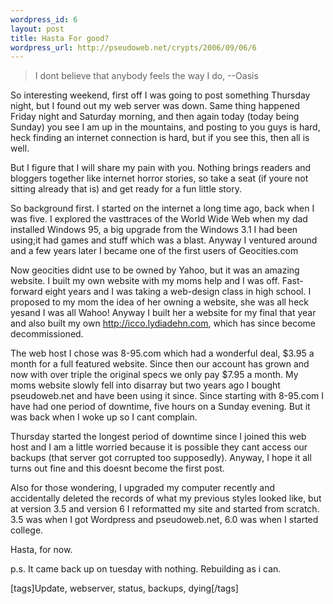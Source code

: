 ```yaml
--- 
wordpress_id: 6
layout: post
title: Hasta For good?
wordpress_url: http://pseudoweb.net/crypts/2006/09/06/6
---
```

<blockquote>I dont believe that anybody feels the way I do,   --Oasis</blockquote>

So interesting weekend, first off I was going to post something Thursday night, but I found out my web server was down. Same thing happened Friday night and Saturday morning, and then again today (today being Sunday) you see I am up in the mountains, and posting to you guys is hard, heck finding an internet connection is hard, but if you see this, then all is well.
<!--more-->
But I figure that I will share my pain with you. Nothing brings readers and bloggers together like internet horror stories, so take a seat (if youre not sitting already that is) and get ready for a fun little story. 

So background first. I started on the internet a long time ago, back when I was five. I explored the vasttraces of the World Wide Web when my dad installed Windows 95, a big upgrade from the Windows 3.1 I had been using;it had games and stuff which was a blast. Anyway I ventured around and a few years later I became one of the first users of Geocities.com

Now geocities didnt use to be owned by Yahoo, but it was an amazing website. I built my own website with my moms help and I was off. Fast-forward eight years and I was taking a web-design class in high school. I proposed to my mom the idea of her owning a website, she was all heck yesand I was all Wahoo! Anyway I built her a website for my final that year and also built my own http://icco.lydiadehn.com, which has since become decommissioned. 

The web host I chose was 8-95.com which had a wonderful deal, $3.95 a month for a full featured website. Since then our account has grown and now with over triple the original specs we only pay $7.95 a month. My moms website slowly fell into disarray but two years ago I bought pseudoweb.net and have been using it since. Since starting with 8-95.com I have had one period of downtime, five hours on a Sunday evening. But it was back when I woke up so I cant complain.

Thursday started the longest period of downtime since I joined this web host and I am a little worried because it is possible they cant access our backups (that server got corrupted too supposedly). Anyway, I hope it all turns out fine and this doesnt become the first post.

Also for those wondering, I upgraded my computer recently and accidentally deleted the records of what my previous styles looked like, but at version 3.5 and version 6 I reformatted my site and started from scratch. 3.5 was when I got Wordpress and pseudoweb.net, 6.0 was when I started college.

Hasta, for now.

p.s. It came back up on tuesday with nothing. Rebuilding as i can.

[tags]Update, webserver, status, backups, dying[/tags]
